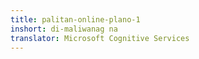 ```yaml
---
title: palitan-online-plano-1
inshort: di-maliwanag na
translator: Microsoft Cognitive Services
---
```




